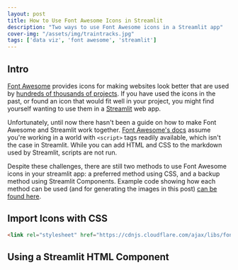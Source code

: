 ```yaml
---
layout: post
title: How to Use Font Awesome Icons in Streamlit
description: "Two ways to use Font Awesome icons in a Streamlit app"
cover-img: "/assets/img/traintracks.jpg"
tags: ['data viz', 'font awesome', 'streamlit']
---
```

## Intro

[Font Awesome](https://fontawesome.com/) provides icons for making websites look better that are used by [hundreds of thousands of projects](https://github.com/FortAwesome/Font-Awesome/network/dependents?package_id=UGFja2FnZS00Njc2MTc0NTU%3D). 
If you have used the icons in the past, or found an icon that would fit well in your project, you might find yourself wanting to use them in a [Streamlit](https://streamlit.io/) web app.

Unfortunately, until now there hasn't been a guide on how to make Font Awesome and Streamlit work together.
[Font Awesome's docs](https://fontawesome.com/docs/web/setup/get-started) assume you're working in a world with `<script>` tags readily available, which isn't the case in Streamlit.
While you can add HTML and CSS to the markdown used by Streamlit, scripts are not run.

Despite these challenges, there are still two methods to use Font Awesome icons in your streamlit app: a preferred method using CSS, and a backup method using Streamlit Components.
Example code showing how each method can be used (and for generating the images in this post) [can be found here](https://github.com/ben-heil/streamlit_awesome).

## Import Icons with CSS
``` html
<link rel="stylesheet" href="https://cdnjs.cloudflare.com/ajax/libs/font-awesome/4.7.0/css/font-awesome.min.css">
```

<a id='component'></a>
## Using a Streamlit HTML Component
